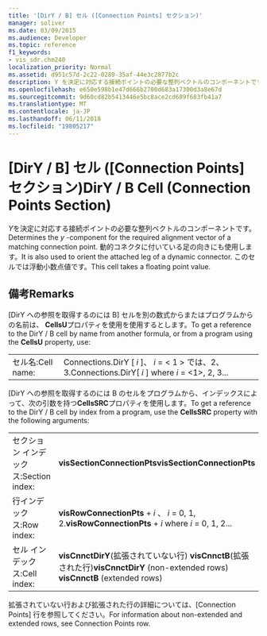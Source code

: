 ```yaml
---
title: '[DirY / B] セル ([Connection Points] セクション)'
manager: soliver
ms.date: 03/09/2015
ms.audience: Developer
ms.topic: reference
f1_keywords:
- vis_sdr.chm240
localization_priority: Normal
ms.assetid: d951c57d-2c22-0289-35af-44e3c2877b2c
description: Y を決定に対応する接続ポイントの必要な整列ベクトルのコンポーネントです。 動的コネクタに付いている足の向きにも使用します。 このセルでは浮動小数点値です。
ms.openlocfilehash: e650e598b1e47d666b2700d683a17300d3a8e67d
ms.sourcegitcommit: 9d60cd82b5413446e5bc8ace2cd689f683fb41a7
ms.translationtype: MT
ms.contentlocale: ja-JP
ms.lasthandoff: 06/11/2018
ms.locfileid: "19805217"
---
```

# <a name="diry--b-cell-connection-points-section"></a><span data-ttu-id="d6947-105">[DirY / B] セル ([Connection Points] セクション)</span><span class="sxs-lookup"><span data-stu-id="d6947-105">DirY / B Cell (Connection Points Section)</span></span>

<span data-ttu-id="d6947-106">*Y*を決定に対応する接続ポイントの必要な整列ベクトルのコンポーネントです。</span><span class="sxs-lookup"><span data-stu-id="d6947-106">Determines the  *y*  -component for the required alignment vector of a matching connection point.</span></span> <span data-ttu-id="d6947-107">動的コネクタに付いている足の向きにも使用します。</span><span class="sxs-lookup"><span data-stu-id="d6947-107">It is also used to orient the attached leg of a dynamic connector.</span></span> <span data-ttu-id="d6947-108">このセルでは浮動小数点値です。</span><span class="sxs-lookup"><span data-stu-id="d6947-108">This cell takes a floating point value.</span></span> 
  
## <a name="remarks"></a><span data-ttu-id="d6947-109">備考</span><span class="sxs-lookup"><span data-stu-id="d6947-109">Remarks</span></span>

<span data-ttu-id="d6947-110">[DirY への参照を取得するのには B] セルを別の数式からまたはプログラムからの名前は、 **CellsU**プロパティを使用を使用するとします。</span><span class="sxs-lookup"><span data-stu-id="d6947-110">To get a reference to the DirY / B cell by name from another formula, or from a program using the **CellsU** property, use:</span></span> 
  
|||
|:-----|:-----|
|<span data-ttu-id="d6947-111">セル名:</span><span class="sxs-lookup"><span data-stu-id="d6947-111">Cell name:</span></span>  <br/> |<span data-ttu-id="d6947-112">Connections.DirY [ *i* ]、 *i* = < 1 > では、2、3.</span><span class="sxs-lookup"><span data-stu-id="d6947-112">Connections.DirY[ *i*  ]           where  *i*  = <1>, 2, 3...</span></span>  <br/> |
   
<span data-ttu-id="d6947-113">[DirY への参照を取得するのには B のセルをプログラムから、インデックスによって、次の引数を持つ**CellsSRC**プロパティを使用します。</span><span class="sxs-lookup"><span data-stu-id="d6947-113">To get a reference to the DirY / B cell by index from a program, use the **CellsSRC** property with the following arguments:</span></span> 
  
|||
|:-----|:-----|
|<span data-ttu-id="d6947-114">セクション インデックス:</span><span class="sxs-lookup"><span data-stu-id="d6947-114">Section index:</span></span>  <br/> |<span data-ttu-id="d6947-115">**visSectionConnectionPts**</span><span class="sxs-lookup"><span data-stu-id="d6947-115">**visSectionConnectionPts**</span></span> <br/> |
|<span data-ttu-id="d6947-116">行インデックス:</span><span class="sxs-lookup"><span data-stu-id="d6947-116">Row index:</span></span>  <br/> |<span data-ttu-id="d6947-117">**visRowConnectionPts** +  *i* 、 *i* = 0, 1, 2.</span><span class="sxs-lookup"><span data-stu-id="d6947-117">**visRowConnectionPts** +  *i*            where  *i*  = 0, 1, 2...</span></span>  <br/> |
|<span data-ttu-id="d6947-118">セル インデックス:</span><span class="sxs-lookup"><span data-stu-id="d6947-118">Cell index:</span></span>  <br/> |<span data-ttu-id="d6947-119">**visCnnctDirY**(拡張されていない行)          **visCnnctB**(拡張された行)</span><span class="sxs-lookup"><span data-stu-id="d6947-119">**visCnnctDirY** (non-extended rows)           **visCnnctB** (extended rows)</span></span>  <br/> |
   
<span data-ttu-id="d6947-120">拡張されていない行および拡張された行の詳細については、[Connection Points] 行を参照してください。</span><span class="sxs-lookup"><span data-stu-id="d6947-120">For information about non-extended and extended rows, see Connection Points row.</span></span>
  

